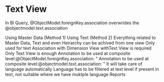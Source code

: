 # Text View

In BI Query, @ObjectModel.foreignKey.association overwrides the @objectmodel.text.association


Using Master Data (Method 1)	Using Text (Method 2)
Everything related to Master Data, Text and even Heirarchy can be achived from one view	Only used for text
Association with Dimension View withText View is required	Only Text View is enough
Annotation to be used at composite level:@ObjectModel.foreignKey.association: ”	Annotation to be used at composite level:@objectmodel.text.association: ”
It will take care of language automatically	Language has to be filtered at text level if present in text, not suitable where we have muktple language Reports
